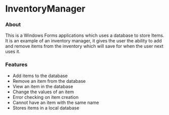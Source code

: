 
# InventoryManager

### About

This is a Windows Forms applications which uses a database to store Items. It is an example of an inventory manager, it gives the user the ability to add and remove items from the inventory which will save for when the user next uses it. 

### Features
- Add items to the database
- Remove an item from the database
- View an item in the database
- Change the values of an item
- Error checking on item creation
- Cannot have an item with the same name
- Stores items in a local database


